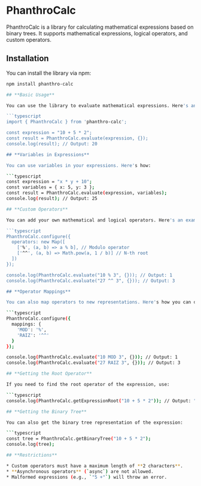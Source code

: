 # **PhanthroCalc**

PhanthroCalc is a library for calculating mathematical expressions based on binary trees. It supports mathematical expressions, logical operators, and custom operators.

## **Installation**

You can install the library via npm:

```bash
npm install phanthro-calc

## **Basic Usage**

You can use the library to evaluate mathematical expressions. Here's an example:

```typescript
import { PhanthroCalc } from 'phanthro-calc';

const expression = "10 + 5 * 2";
const result = PhanthroCalc.evaluate(expression, {});
console.log(result); // Output: 20

## **Variables in Expressions**

You can use variables in your expressions. Here's how:

```typescript
const expression = "x * y + 10";
const variables = { x: 5, y: 3 };
const result = PhanthroCalc.evaluate(expression, variables);
console.log(result); // Output: 25

## **Custom Operators**

You can add your own mathematical and logical operators. Here's an example of how to add custom operators:

```typescript
PhanthroCalc.configure({
  operators: new Map([
    ['%', (a, b) => a % b], // Modulo operator
    ['^^', (a, b) => Math.pow(a, 1 / b)] // N-th root
  ])
});

console.log(PhanthroCalc.evaluate("10 % 3", {})); // Output: 1
console.log(PhanthroCalc.evaluate("27 ^^ 3", {})); // Output: 3

## **Operator Mappings**

You can also map operators to new representations. Here's how you can do it:

```typescript
PhanthroCalc.configure({
  mappings: {
    'MOD': '%',
    'RAIZ': '^^'
  }
});

console.log(PhanthroCalc.evaluate("10 MOD 3", {})); // Output: 1
console.log(PhanthroCalc.evaluate("27 RAIZ 3", {})); // Output: 3

## **Getting the Root Operator**

If you need to find the root operator of the expression, use:

```typescript
console.log(PhanthroCalc.getExpressionRoot("10 + 5 * 2")); // Output: "+"

## **Getting the Binary Tree**

You can also get the binary tree representation of the expression:

```typescript
const tree = PhanthroCalc.getBinaryTree("10 + 5 * 2");
console.log(tree);

## **Restrictions**

* Custom operators must have a maximum length of **2 characters**.
* **Asynchronous operators** (`async`) are not allowed.
* Malformed expressions (e.g., `"5 +"`) will throw an error.